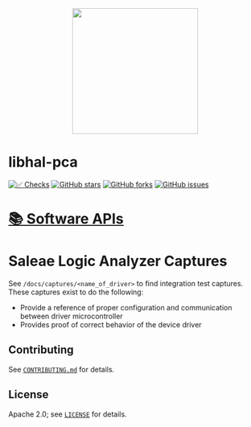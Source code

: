 <div align="center">
<img height="250" src="https://raw.githubusercontent.com/libhal/.github/main/profile/logo.png">
</div>

# libhal-pca

[![✅ Checks](https://github.com/libhal/libhal-pca/actions/workflows/ci.yml/badge.svg)](https://github.com/libhal/libhal-pca/actions/workflows/ci.yml)
[![GitHub stars](https://img.shields.io/github/stars/libhal/libhal-pca.svg)](https://github.com/libhal/libhal-pca/stargazers)
[![GitHub forks](https://img.shields.io/github/forks/libhal/libhal-pca.svg)](https://github.com/libhal/libhal-pca/network)
[![GitHub issues](https://img.shields.io/github/issues/libhal/libhal.svg)](https://github.com/libhal/libhal-pca/issues)

# [📚 Software APIs](https://libhal.github.io/libhal-pca/api)

# Saleae Logic Analyzer Captures

See `/docs/captures/<name_of_driver>` to find integration test captures. These
captures exist to do the following:

- Provide a reference of proper configuration and communication between driver
  microcontroller
- Provides proof of correct behavior of the device driver

## Contributing

See [`CONTRIBUTING.md`](CONTRIBUTING.md) for details.

## License

Apache 2.0; see [`LICENSE`](LICENSE) for details.

